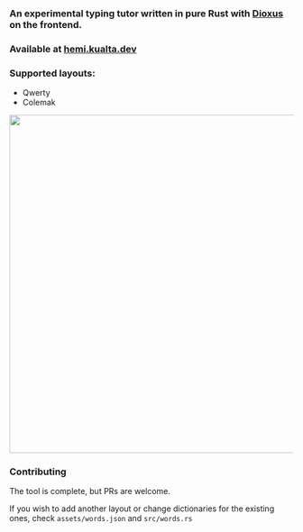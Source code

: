 ### An experimental typing tutor written in pure Rust with [Dioxus](https://github.com/dioxuslabs/dioxus) on the frontend.

### Available at <b> [hemi.kualta.dev](https://hemi.kualta.dev/) </b> 

### Supported layouts:
 - Qwerty
 - Colemak

<img src="https://user-images.githubusercontent.com/72769566/216391187-3e45efae-3185-4997-851c-e86367c200d2.png" width="600" align="center">

### Contributing 
The tool is complete, but PRs are welcome.
 
If you wish to add another layout or change dictionaries for the existing ones, check `assets/words.json` and `src/words.rs`

